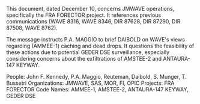 This document, dated December 10, concerns JMWAVE operations, specifically the FRA FORECTOR project. It references previous communications (WAVE 8316, WAVE 8346, DIR 87628, DIR 87290, DIR 87508, WAVE 8762).

The message instructs P.A. MAGGIO to brief DAIBOLD on WAVE's views regarding (AMMEE-1) caching and dead drops. It questions the feasibility of these actions due to potential GEDER DSE surveillance, especially considering concerns about the exfiltrations of AMSTEE-2 and ANTAURA-147 KEYWAY.

People: John F. Kennedy, P.A. Maggio, Reuteman, Daibold, S. Munger, T. Bussetri
Organizations: JMWAVE, SAS, MOR, FI, OPIC
Projects: FRA FORECTOR
Code Names: AMMEE-1, AMSTEE-2, ANTAURA-147 KEYWAY, GEDER DSE
